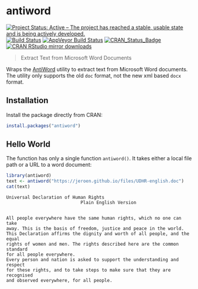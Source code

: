 # antiword

[![Project Status: Active – The project has reached a stable, usable state and is being actively developed.](http://www.repostatus.org/badges/latest/active.svg)](http://www.repostatus.org/#active)
[![Build Status](https://travis-ci.org/ropensci/antiword.svg?branch=master)](https://travis-ci.org/ropensci/antiword)
[![AppVeyor Build Status](https://ci.appveyor.com/api/projects/status/github/ropensci/antiword?branch=master&svg=true)](https://ci.appveyor.com/project/jeroen/antiword)
[![CRAN_Status_Badge](http://www.r-pkg.org/badges/version/antiword)](http://cran.r-project.org/package=antiword)
[![CRAN RStudio mirror downloads](http://cranlogs.r-pkg.org/badges/antiword)](http://cran.r-project.org/web/packages/antiword/index.html)

> Extract Text from Microsoft Word Documents

Wraps the [AntiWord](http://www.winfield.demon.nl/) utility to extract text from 
Microsoft Word documents. The utility only supports the old `doc` format, not the 
new xml based `docx` format.

## Installation

Install the package directly from CRAN:

```r
install.packages("antiword")
```

## Hello World

The function has only a single function `antiword()`. It takes either a local 
file path or a URL to a word document:

```r
library(antiword)
text <- antiword("https://jeroen.github.io/files/UDHR-english.doc")
cat(text)
```

```
Universal Declaration of Human Rights
                            Plain English Version

 
All people everywhere have the same human rights, which no one can take
away. This is the basis of freedom, justice and peace in the world.
This Declaration affirms the dignity and worth of all people, and the equal
rights of women and men. The rights described here are the common standard
for all people everywhere.
Every person and nation is asked to support the understanding and respect
for these rights, and to take steps to make sure that they are recognised
and observed everywhere, for all people.
```
